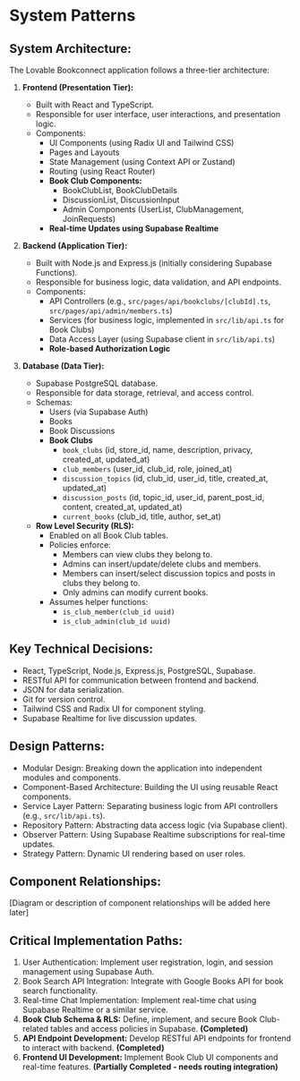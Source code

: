 # System Patterns

## System Architecture:

The Lovable Bookconnect application follows a three-tier architecture:

1. **Frontend (Presentation Tier):**
   - Built with React and TypeScript.
   - Responsible for user interface, user interactions, and presentation logic.
   - Components:
     - UI Components (using Radix UI and Tailwind CSS)
     - Pages and Layouts
     - State Management (using Context API or Zustand)
     - Routing (using React Router)
     - **Book Club Components:**
       - BookClubList, BookClubDetails
       - DiscussionList, DiscussionInput
       - Admin Components (UserList, ClubManagement, JoinRequests)
     - **Real-time Updates using Supabase Realtime**

2. **Backend (Application Tier):**
   - Built with Node.js and Express.js (initially considering Supabase Functions).
   - Responsible for business logic, data validation, and API endpoints.
   - Components:
     - API Controllers (e.g., `src/pages/api/bookclubs/[clubId].ts`, `src/pages/api/admin/members.ts`)
     - Services (for business logic, implemented in `src/lib/api.ts` for Book Clubs)
     - Data Access Layer (using Supabase client in `src/lib/api.ts`)
     - **Role-based Authorization Logic**

3. **Database (Data Tier):**
   - Supabase PostgreSQL database.
   - Responsible for data storage, retrieval, and access control.
   - Schemas:
     - Users (via Supabase Auth)
     - Books
     - Book Discussions
     - **Book Clubs**
       - `book_clubs` (id, store_id, name, description, privacy, created_at, updated_at)
       - `club_members` (user_id, club_id, role, joined_at)
       - `discussion_topics` (id, club_id, user_id, title, created_at, updated_at)
       - `discussion_posts` (id, topic_id, user_id, parent_post_id, content, created_at, updated_at)
       - `current_books` (club_id, title, author, set_at)
   - **Row Level Security (RLS):**
     - Enabled on all Book Club tables.
     - Policies enforce:
       - Members can view clubs they belong to.
       - Admins can insert/update/delete clubs and members.
       - Members can insert/select discussion topics and posts in clubs they belong to.
       - Only admins can modify current books.
     - Assumes helper functions:
       - `is_club_member(club_id uuid)`
       - `is_club_admin(club_id uuid)`

## Key Technical Decisions:

- React, TypeScript, Node.js, Express.js, PostgreSQL, Supabase.
- RESTful API for communication between frontend and backend.
- JSON for data serialization.
- Git for version control.
- Tailwind CSS and Radix UI for component styling.
- Supabase Realtime for live discussion updates.

## Design Patterns:

- Modular Design: Breaking down the application into independent modules and components.
- Component-Based Architecture: Building the UI using reusable React components.
- Service Layer Pattern: Separating business logic from API controllers (e.g., `src/lib/api.ts`).
- Repository Pattern: Abstracting data access logic (via Supabase client).
- Observer Pattern: Using Supabase Realtime subscriptions for real-time updates.
- Strategy Pattern: Dynamic UI rendering based on user roles.

## Component Relationships:

[Diagram or description of component relationships will be added here later]

## Critical Implementation Paths:

1. User Authentication: Implement user registration, login, and session management using Supabase Auth.
2. Book Search API Integration: Integrate with Google Books API for book search functionality.
3. Real-time Chat Implementation: Implement real-time chat using Supabase Realtime or a similar service.
4. **Book Club Schema & RLS:** Define, implement, and secure Book Club-related tables and access policies in Supabase. **(Completed)**
5. **API Endpoint Development:** Develop RESTful API endpoints for frontend to interact with backend. **(Completed)**
6. **Frontend UI Development:** Implement Book Club UI components and real-time features. **(Partially Completed - needs routing integration)**